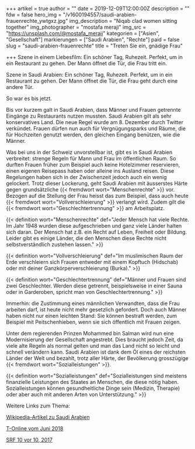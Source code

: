 +++
artikel = true
author = ""
date = 2019-12-09T12:00:00Z
description = ""
fdw = false
hero_img = "/v1600194557/saudi-arabien-frauenrechte_ywtgxz.jpg"
img_description = "Niqab clad women sitting together"
img_photographer = "mostafa meraji"
img_src = "https://unsplash.com/@mostafa_meraji"
kategorien = ["Asien", "Gesellschaft"]
markierungen = ["Saudi Arabien", "Rechte"]
paid = false
slug = "saudi-arabien-frauenrechte"
title = "Treten Sie ein, gnädige Frau"

+++
Szene in einem Liebesfilm: Ein schöner Tag, Ruhezeit. Perfekt, um in ein Restaurant zu gehen. Der Mann öffnet die Tür, die Frau tritt ein.

Szene in Saudi Arabien: Ein schöner Tag, Ruhezeit. Perfekt, um in ein Restaurant zu gehen. Der Mann öffnet die Tür, die Frau geht durch eine andere Tür.

So war es bis jetzt.

Bis vor kurzem galt in Saudi Arabien, dass Männer und Frauen getrennte Eingänge zu Restaurants nutzen mussten. Saudi Arabien gilt als sehr konservatives Land. Die neue Regel wurde am 8. Dezember durch Twitter verkündet. Frauen dürfen nun auch für Vergnügungsparks und Räume, die für Hochzeiten genutzt werden, den gleichen Eingang benützen, wie die Männer.

Was bei uns in der Schweiz unvorstellbar ist, gibt es in Saudi Arabien verbreitet: strenge Regeln für Mann und Frau im öffentlichen Raum. So durften Frauen früher zum Beispiel auch keine Hotelzimmer reservieren, einen eigenen Reisepass haben oder alleine ins Ausland reisen. Diese Regelungen haben sich in der Zwischenzeit jedoch auch ein wenig gelockert. Trotz dieser Lockerung, geht Saudi Arabien mit äusserstes Härte gegen grundsätzliche {{< fremdwort wort="Menschenrechte" >}} vor. Bezogen auf die Stellung der Frau heisst das zum Beispiel, dass auch heute {{< fremdwort wort="Vollverschleierung" >}} verlangt wird. Zudem gilt die {{< fremdwort wort="Geschlechtertrennung" >}} am Arbeitsplatz.

{{< definition wort="Menschenrechte" def="Jeder Mensch hat viele Rechte. Im Jahr 1948 wurden diese aufgeschrieben und ganz viele Länder halten sich daran. Der Mensch hat z.B. ein Recht auf Leben, Freiheit oder Bildung. Leider gibt es einige Länder, die den Menschen diese Rechte nicht selbstverständlich zustehen lassen." >}}

{{< definition wort="Vollverschleierung" def="Im muslimischen Raum der Erde verschleiern sich Frauen entweder mit einem Kopftuch (Hidschab) oder mit deiner Ganzkörperverschleierung (Burka)." >}}

{{< definition wort="Geschlechtertrennung" def="Männer und Frauen sind zwei Geschlechter. Werden diese getrennt, beispielsweise in einer Sauna oder in Garderoben, spricht man von Geschlechtertrennung." >}}

Immerhin: die Zustimmung eines männlichen Verwandten, dass die Frau arbeiten darf, ist heute nicht mehr gesetzlich gefordert. Doch auch Männer haben nicht nur einen leichten Stand: Sie können bestraft werden, zum Beispiel mit Peitschenhieben, wenn sie sich öffentlich mit Frauen zeigen.

Unter dem regierenden Prinzen Mohammed bin Salman wird nun eine Modernisierung der Gesellschaft angestrebt. Dies braucht jedoch Zeit, da viele alte Regeln als normal gelten und man das Land nicht so leicht und schnell verändern kann. Saudi Arabien ist dank dem Öl eines der reichsten Länder der Welt und bezahlt, trotz aller Härte, der Bevölkerung grosszügige {{< fremdwort wort="Sozialleistungen" >}}.

{{< definition wort="Sozialleistungen" def="Sozialleistungen sind meistens finanzielle Leistungen des Staates an Menschen, die diese nötig haben. Sozialleistungen können gesundheitliche Dinge sein (Medizin, Therapie) oder aber auch mit anderen Arten von Unterstützung." >}}

Weitere Links zum Thema:

[Wikipedia-Artikel zu Saudi Arabien](https://de.wikipedia.org/wiki/Saudi-Arabien#Stellung_der_Frau)

[T-Online vom Juni 2018](https://www.t-online.de/leben/reisen/fernreisen/id_82328708/saudi-arabien-was-frauen-in-der-monarchie-duerfen-und-was-nicht.html)

[SRF 10 vor 10, 2017](https://www.srf.ch/news/international/saudi-arabien-im-wandel-frauen-befreien-sich-langsam-von-ihren-ketten)